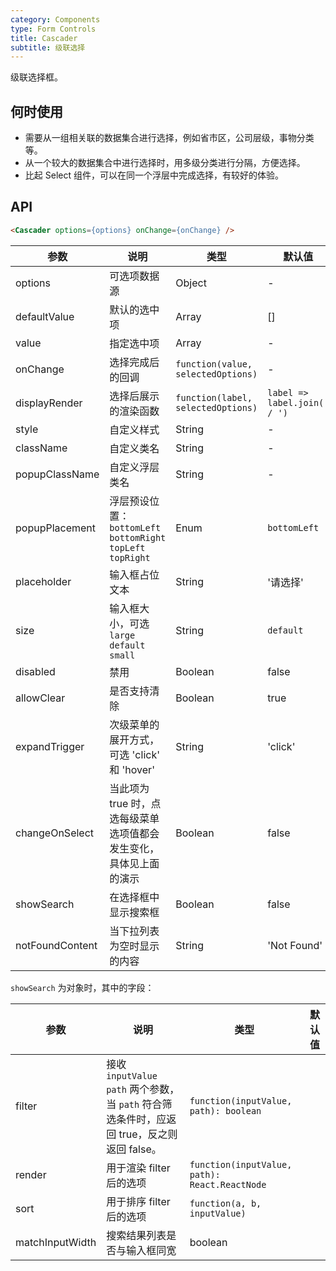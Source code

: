```yaml
---
category: Components
type: Form Controls
title: Cascader
subtitle: 级联选择
---
```


级联选择框。


## 何时使用

- 需要从一组相关联的数据集合进行选择，例如省市区，公司层级，事物分类等。
- 从一个较大的数据集合中进行选择时，用多级分类进行分隔，方便选择。
- 比起 Select 组件，可以在同一个浮层中完成选择，有较好的体验。

## API

```html
<Cascader options={options} onChange={onChange} />
```

| 参数 | 说明 | 类型 | 默认值 |
|------|------|------|--------|
| options | 可选项数据源 | Object | - |
| defaultValue | 默认的选中项 | Array  |[] |
| value | 指定选中项 | Array  | - |
| onChange | 选择完成后的回调 | `function(value, selectedOptions)` | - |
| displayRender | 选择后展示的渲染函数 | `function(label, selectedOptions)` | `label => label.join(' / ')` |
| style | 自定义样式 | String | - |
| className | 自定义类名 | String | - |
| popupClassName | 自定义浮层类名 | String | - |
| popupPlacement | 浮层预设位置：`bottomLeft` `bottomRight` `topLeft` `topRight` | Enum | `bottomLeft` |
| placeholder | 输入框占位文本 | String | '请选择' |
| size | 输入框大小，可选 `large` `default` `small` | String | `default` |
| disabled | 禁用 | Boolean | false |
| allowClear | 是否支持清除 | Boolean | true |
| expandTrigger | 次级菜单的展开方式，可选 'click' 和 'hover' | String | 'click' |
| changeOnSelect | 当此项为 true 时，点选每级菜单选项值都会发生变化，具体见上面的演示 | Boolean | false |
| showSearch | 在选择框中显示搜索框 | Boolean | false |
| notFoundContent | 当下拉列表为空时显示的内容 | String | 'Not Found' |

`showSearch` 为对象时，其中的字段：

| 参数 | 说明 | 类型 | 默认值 |
|------|------|------|--------|
| filter | 接收 `inputValue` `path` 两个参数，当 `path` 符合筛选条件时，应返回 true，反之则返回 false。 | `function(inputValue, path): boolean` | |
| render | 用于渲染 filter 后的选项 | `function(inputValue, path): React.ReactNode` | |
| sort | 用于排序 filter 后的选项 | `function(a, b, inputValue)` | |
| matchInputWidth | 搜索结果列表是否与输入框同宽 | boolean | |
